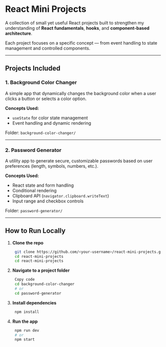 # React Mini Projects

A collection of small yet useful React projects built to strengthen my understanding of **React fundamentals**, **hooks**, and **component-based architecture**.

Each project focuses on a specific concept — from event handling to state management and controlled components.

---

## Projects Included

### 1. Background Color Changer
A simple app that dynamically changes the background color when a user clicks a button or selects a color option.

**Concepts Used:**
- `useState` for color state management  
- Event handling and dynamic rendering  

Folder: `background-color-changer/`

---

### 2. Password Generator
A utility app to generate secure, customizable passwords based on user preferences (length, symbols, numbers, etc.).

**Concepts Used:**
- React state and form handling  
- Conditional rendering  
- Clipboard API (`navigator.clipboard.writeText`)  
- Input range and checkbox controls  

 Folder: `password-generator/`

---

## How to Run Locally

1. **Clone the repo**
   ```bash
    git clone https://github.com/<your-username>/react-mini-projects.git
    cd react-mini-projects
    cd react-mini-projects


2. **Navigate to a project folder**

   ```bash
    Copy code
    cd background-color-changer
    # or
    cd password-generator
   ```

3. **Install dependencies**

   ```bash
    npm install
   ```  


4. **Run the app**

   ```bash
    npm run dev
    # or
    npm start
   ```  